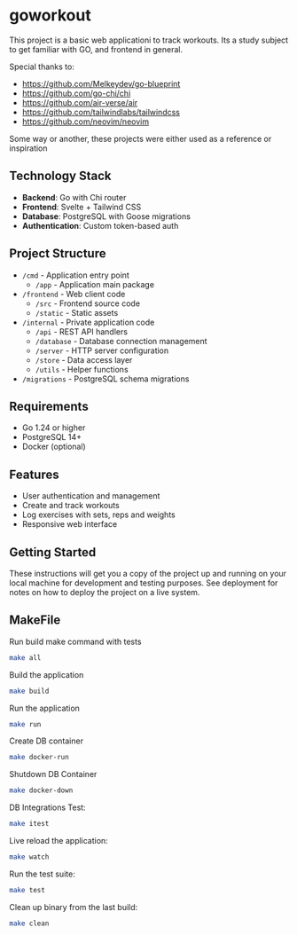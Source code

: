 # goworkout

This project is a basic web applicationi to track workouts.
Its a study subject to get familiar with GO, and frontend in general.

Special thanks to:

- https://github.com/Melkeydev/go-blueprint
- https://github.com/go-chi/chi
- https://github.com/air-verse/air
- https://github.com/tailwindlabs/tailwindcss
- https://github.com/neovim/neovim

Some way or another, these projects were either used as a reference or inspiration

## Technology Stack

- **Backend**: Go with Chi router
- **Frontend**: Svelte + Tailwind CSS
- **Database**: PostgreSQL with Goose migrations
- **Authentication**: Custom token-based auth

## Project Structure

- `/cmd` - Application entry point
  - `/app` - Application main package
- `/frontend` - Web client code
  - `/src` - Frontend source code
  - `/static` - Static assets
- `/internal` - Private application code
  - `/api` - REST API handlers
  - `/database` - Database connection management
  - `/server` - HTTP server configuration
  - `/store` - Data access layer
  - `/utils` - Helper functions
- `/migrations` - PostgreSQL schema migrations

## Requirements

- Go 1.24 or higher
- PostgreSQL 14+
- Docker (optional)

## Features

- User authentication and management
- Create and track workouts
- Log exercises with sets, reps and weights
- Responsive web interface

## Getting Started

These instructions will get you a copy of the project up and running on your local machine for development and testing purposes.
See deployment for notes on how to deploy the project on a live system.

## MakeFile

Run build make command with tests
```bash
make all
```

Build the application
```bash
make build
```

Run the application
```bash
make run
```
Create DB container
```bash
make docker-run
```

Shutdown DB Container
```bash
make docker-down
```

DB Integrations Test:
```bash
make itest
```

Live reload the application:
```bash
make watch
```

Run the test suite:
```bash
make test
```

Clean up binary from the last build:
```bash
make clean
```
